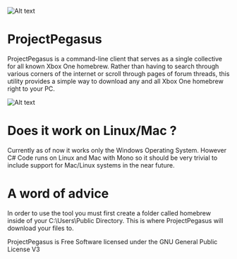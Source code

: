 ![Alt text](  https://travis-ci.org/travis-ci/travis-web.svg?branch=master )
# ProjectPegasus
ProjectPegasus is a command-line client that serves as a single collective for
all known Xbox One homebrew. Rather than having to search through various corners
of the internet or scroll through pages of forum threads, this utility provides a
simple way to download any and all Xbox One homebrew right to your PC. 

![Alt text](  http://i.imgur.com/KzH9EoX.png "ProjectPegasus")

# Does it work on Linux/Mac ?
Currently as of now it works only the Windows Operating System. However C# Code runs on Linux and Mac with Mono
so it should be very trivial to include support for Mac/Linux systems in the near future.

# A word of advice
In order to use the tool you must first create a folder called homebrew inside of your
C:\Users\Public Directory. This is where ProjectPegasus will download your files to.




ProjectPegasus is Free Software licensed under the GNU General Public License V3
